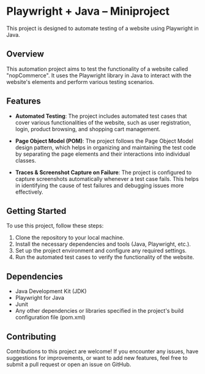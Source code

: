 # Playwright + Java – Miniproject
This project is designed to automate testing of a website using Playwright in Java.

## Overview

This automation project aims to test the functionality of a website called "nopCommerce". It uses the Playwright library in Java to interact with the website's elements and perform various testing scenarios.

## Features

- **Automated Testing**: The project includes automated test cases that cover various functionalities of the website, such as user registration, login, product browsing, and shopping cart management.

- **Page Object Model (POM)**: The project follows the Page Object Model design pattern, which helps in organizing and maintaining the test code by separating the page elements and their interactions into individual classes.

- **Traces & Screenshot Capture on Failure**: The project is configured to capture screenshots automatically whenever a test case fails. This helps in identifying the cause of test failures and debugging issues more effectively.

## Getting Started

To use this project, follow these steps:

1. Clone the repository to your local machine.
2. Install the necessary dependencies and tools (Java, Playwright, etc.).
3. Set up the project environment and configure any required settings.
4. Run the automated test cases to verify the functionality of the website.

## Dependencies

- Java Development Kit (JDK)
- Playwright for Java
- Junit
- Any other dependencies or libraries specified in the project's build configuration file (pom.xml)

## Contributing

Contributions to this project are welcome! If you encounter any issues, have suggestions for improvements, or want to add new features, feel free to submit a pull request or open an issue on GitHub.

